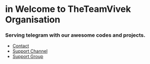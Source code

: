 # in Welcome to TheTeamVivek Organisation

### Serving telegram with our awesome codes and projects.

- [Contact](tg://openmessage?user_id=6815918609)
- [Support Channel](https://t.me/TheTeamVivek)
- [Support Group](https://t.me/TheTeamVk)